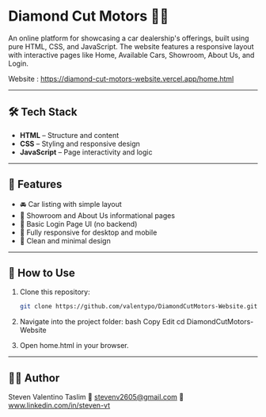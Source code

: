 # Diamond Cut Motors 🚗💎

An online platform for showcasing a car dealership's offerings, built using pure HTML, CSS, and JavaScript. The website features a responsive layout with interactive pages like Home, Available Cars, Showroom, About Us, and Login.

Website : https://diamond-cut-motors-website.vercel.app/home.html

---

## 🛠️ Tech Stack

- **HTML** – Structure and content
- **CSS** – Styling and responsive design
- **JavaScript** – Page interactivity and logic

---

## 📁 Features

- 🚘 Car listing with simple layout
- 🏢 Showroom and About Us informational pages
- 👤 Basic Login Page UI (no backend)
- 📱 Fully responsive for desktop and mobile
- 🌙 Clean and minimal design

---

## 📂 How to Use

1. Clone this repository:
   ```bash
   git clone https://github.com/valentypo/DiamondCutMotors-Website.git

2. Navigate into the project folder:
bash
Copy
Edit
cd DiamondCutMotors-Website

3. Open home.html in your browser.
   
---

## 🙋‍♂️ Author
Steven Valentino Taslim
📧 stevenv2605@gmail.com
🔗 www.linkedin.com/in/steven-vt
